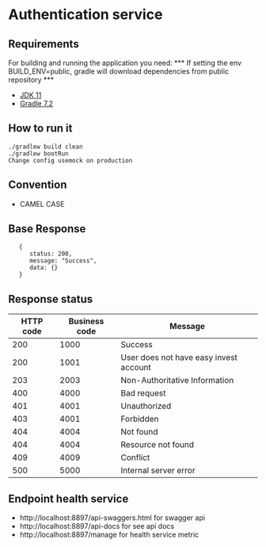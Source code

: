 # Authentication service

## Requirements

For building and running the application you need:
*** If setting the env BUILD_ENV=public, gradle will download dependencies from public repository ***

- [JDK 11](http://www.oracle.com/technetwork/java/javase/downloads/jdk8-downloads-2133151.html)
- [Gradle 7.2](https://maven.apache.org)

## How to run it
` ./gradlew build clean ` <br />
` ./gradlew bootRun ` <br />
` Change config usemock on production ` <br />


## Convention
* CAMEL CASE

## Base Response
  ```
     {
        status: 200,
        message: "Success",
        data: {}
     }
  ``` 
## Response status

| HTTP code     | Business code |     Message     |
| ------------- | ------------- |   ------------- |
| 200           |         1000  |   Success  |
| 200           |         1001  |   User does not have easy invest account  |
| 203           |         2003  |   Non-Authoritative Information  |
| 400           |         4000  |   Bad request  |
| 401           |         4001  |   Unauthorized  |
| 403           |         4001  |   Forbidden  |
| 404           |         4004  |   Not found  |
| 404           |         4004  |   Resource not found  |
| 409           |         4009  |  Conflict  |
| 500           |         5000  |   Internal server error  |

## Endpoint health service
* http://localhost:8897/api-swaggers.html for swagger api
* http://localhost:8897/api-docs for see api docs
* http://localhost:8897/manage for health service metric
